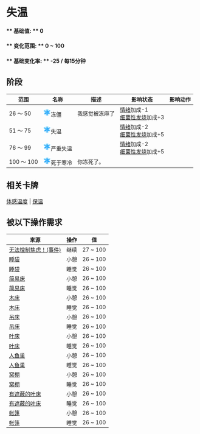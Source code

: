 # 失温  
>   
  
#### ** 基础值: ** 0   
#### ** 变化范围: ** 0 ~ 100  
#### ** 基础变化率: ** -25 / 每15分钟  
## 阶段  
范围  |  名称  |  描述  |  影响状态  |  影响动作  
----  |  ----  |  ----  |  ----  |  ----  
26 ～ 50  |  <img decoding="async" src="Sprite/Snowflake.png" href="a.md" style="max-width:20px;max-height:20px;">冻僵  |  我感觉被冻麻了  |  [情绪](Morale.md)加成-1<br>[细菌性发烧](BacteriaFever.md)加成+3  |    
51 ～ 75  |  <img decoding="async" src="Sprite/Snowflake.png" href="a.md" style="max-width:20px;max-height:20px;">失温  |    |  [情绪](Morale.md)加成-2<br>[细菌性发烧](BacteriaFever.md)加成+5  |    
76 ～ 99  |  <img decoding="async" src="Sprite/Snowflake.png" href="a.md" style="max-width:20px;max-height:20px;">严重失温  |    |  [情绪](Morale.md)加成-2<br>[细菌性发烧](BacteriaFever.md)加成+5  |    
100 ～ 100  |  <img decoding="async" src="Sprite/Snowflake.png" href="a.md" style="max-width:20px;max-height:20px;">死于寒冷  |  你冻死了。  |    |    
## 相关卡牌  
[体感温度](TemperaturePerceived.md)  |  [保温](InsulationCold.md)  
## 被以下操作需求  
来源  |  操作  |  值  
----  |  ----  |  ----  
[无法控制焦虑！(事件)](Event_AnxietyAttack.md)  |  继续  |  27 ~ 100  
[睡袋](BedRoll.md)  |  小憩  |  26 ~ 100  
[睡袋](BedRoll.md)  |  睡觉  |  26 ~ 100  
[简易床](BedRustic.md)  |  小憩  |  26 ~ 100  
[简易床](BedRustic.md)  |  睡觉  |  26 ~ 100  
[木床](BedWooden.md)  |  小憩  |  26 ~ 100  
[木床](BedWooden.md)  |  睡觉  |  26 ~ 100  
[吊床](Hammock.md)  |  小憩  |  26 ~ 100  
[吊床](Hammock.md)  |  睡觉  |  26 ~ 100  
[叶床](LeafBed.md)  |  小憩  |  26 ~ 100  
[叶床](LeafBed.md)  |  睡觉  |  26 ~ 100  
[人鱼巢](MermaidNest.md)  |  小憩  |  26 ~ 100  
[人鱼巢](MermaidNest.md)  |  睡觉  |  26 ~ 100  
[窝棚](Shelter.md)  |  小憩  |  26 ~ 100  
[窝棚](Shelter.md)  |  睡觉  |  26 ~ 100  
[有遮蔽的叶床](ShelteredLeafBed.md)  |  小憩  |  26 ~ 100  
[有遮蔽的叶床](ShelteredLeafBed.md)  |  睡觉  |  26 ~ 100  
[帐篷](TentDeployed.md)  |  小憩  |  26 ~ 100  
[帐篷](TentDeployed.md)  |  睡觉  |  26 ~ 100  


<script>document.title="失温 - 卡牌生存百科 Card Survival Wiki";</script>